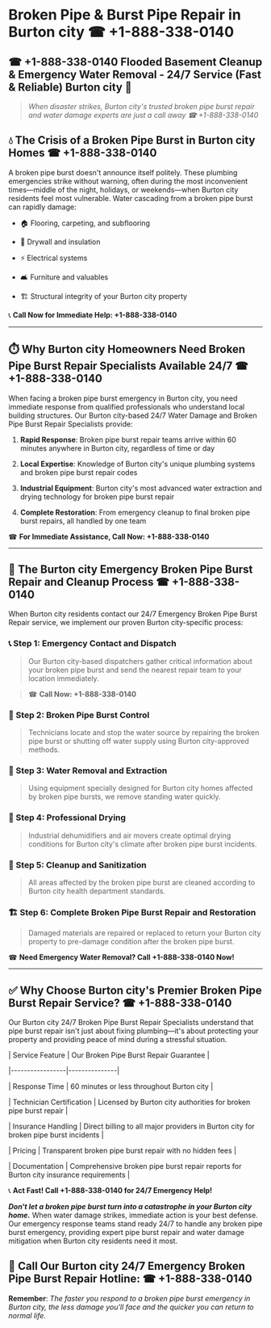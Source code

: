 # Broken Pipe & Burst Pipe Repair in Burton city ☎ +1-888-338-0140  
## ☎ +1-888-338-0140 Flooded Basement Cleanup & Emergency Water Removal - 24/7 Service (Fast & Reliable) Burton city 🚨  

> *When disaster strikes, Burton city's trusted broken pipe burst repair and water damage experts are just a call away ☎ +1-888-338-0140*  

## 💧 The Crisis of a Broken Pipe Burst in Burton city Homes ☎ +1-888-338-0140  

A broken pipe burst doesn't announce itself politely. These plumbing emergencies strike without warning, often during the most inconvenient times—middle of the night, holidays, or weekends—when Burton city residents feel most vulnerable. Water cascading from a broken pipe burst can rapidly damage:  

* 🏠 Flooring, carpeting, and subflooring  
* 🧱 Drywall and insulation  
* ⚡ Electrical systems  
* 🛋️ Furniture and valuables  
* 🏗️ Structural integrity of your Burton city property  

📞 **Call Now for Immediate Help: +1-888-338-0140**  

---  

## ⏱️ Why Burton city Homeowners Need Broken Pipe Burst Repair Specialists Available 24/7 ☎ +1-888-338-0140  

When facing a broken pipe burst emergency in Burton city, you need immediate response from qualified professionals who understand local building structures. Our Burton city-based 24/7 Water Damage and Broken Pipe Burst Repair Specialists provide:  

1. **Rapid Response**: Broken pipe burst repair teams arrive within 60 minutes anywhere in Burton city, regardless of time or day  
2. **Local Expertise**: Knowledge of Burton city's unique plumbing systems and broken pipe burst repair codes  
3. **Industrial Equipment**: Burton city's most advanced water extraction and drying technology for broken pipe burst repair  
4. **Complete Restoration**: From emergency cleanup to final broken pipe burst repairs, all handled by one team  

☎ **For Immediate Assistance, Call Now: +1-888-338-0140**  

---  

## 🔧 The Burton city Emergency Broken Pipe Burst Repair and Cleanup Process ☎ +1-888-338-0140  

When Burton city residents contact our 24/7 Emergency Broken Pipe Burst Repair service, we implement our proven Burton city-specific process:  

### 📞 Step 1: Emergency Contact and Dispatch  
> Our Burton city-based dispatchers gather critical information about your broken pipe burst and send the nearest repair team to your location immediately.  
> ☎ **Call Now: +1-888-338-0140**  

### 🚿 Step 2: Broken Pipe Burst Control  
> Technicians locate and stop the water source by repairing the broken pipe burst or shutting off water supply using Burton city-approved methods.  

### 🌊 Step 3: Water Removal and Extraction  
> Using equipment specially designed for Burton city homes affected by broken pipe bursts, we remove standing water quickly.  

### 💨 Step 4: Professional Drying  
> Industrial dehumidifiers and air movers create optimal drying conditions for Burton city's climate after broken pipe burst incidents.  

### 🧼 Step 5: Cleanup and Sanitization  
> All areas affected by the broken pipe burst are cleaned according to Burton city health department standards.  

### 🏗️ Step 6: Complete Broken Pipe Burst Repair and Restoration  
> Damaged materials are repaired or replaced to return your Burton city property to pre-damage condition after the broken pipe burst.  

☎ **Need Emergency Water Removal? Call +1-888-338-0140 Now!**  

---  

## ✅ Why Choose Burton city's Premier Broken Pipe Burst Repair Service? ☎ +1-888-338-0140  

Our Burton city 24/7 Broken Pipe Burst Repair Specialists understand that pipe burst repair isn't just about fixing plumbing—it's about protecting your property and providing peace of mind during a stressful situation.  

| Service Feature | Our Broken Pipe Burst Repair Guarantee |  
|-----------------|---------------|  
| Response Time | 60 minutes or less throughout Burton city |  
| Technician Certification | Licensed by Burton city authorities for broken pipe burst repair |  
| Insurance Handling | Direct billing to all major providers in Burton city for broken pipe burst incidents |  
| Pricing | Transparent broken pipe burst repair with no hidden fees |  
| Documentation | Comprehensive broken pipe burst repair reports for Burton city insurance requirements |  

📞 **Act Fast! Call +1-888-338-0140 for 24/7 Emergency Help!**  

***Don't let a broken pipe burst turn into a catastrophe in your Burton city home.*** When water damage strikes, immediate action is your best defense. Our emergency response teams stand ready 24/7 to handle any broken pipe burst emergency, providing expert pipe burst repair and water damage mitigation when Burton city residents need it most.  

## 📱 Call Our Burton city 24/7 Emergency Broken Pipe Burst Repair Hotline: ☎ +1-888-338-0140  

**Remember**: *The faster you respond to a broken pipe burst emergency in Burton city, the less damage you'll face and the quicker you can return to normal life.*